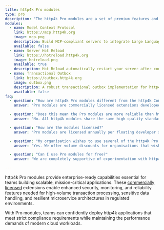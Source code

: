```yaml
---
title: http4k Pro modules
type: pro
description: "The http4k Pro modules are a set of premium features and tools designed to help engineers solve recurring problems. These modules are designed to save you time and effort when building your http4k applications and provide production-ready implementations that help teams deploy http4k applications in regulated and high-volume environments."
modules:
  - name: Model Context Protocol
    link: https://mcp.http4k.org
    image: mcp.png
    description: Build MCP-compliant servers to integrate Large Language Models with your  data and tools using familiar http4k patterns
    available: false
  - name: Server Hot Reload
    link: https://hotreload.http4k.org
    image: hotreload.png
    available: true
    description: Hot Reload automatically restart your server after code changes, saving you time during development
  - name: Transactional Outbox
    link: https://outbox.http4k.org
    image: outbox.png
    description: A robust transactional outbox implementation for http4k that ensures reliable message delivery with database consistency.
    available: false
faq:
  - question: "How are http4k Pro modules different from the http4k Community modules?"
    answer: "Pro modules are commercially licensed extensions developed specifically to solve common enterprise use cases. They are distributed under **org.http4k.pro** Maven coordinate group. You can find details of the http4k Commercial License [here](/commercial-license/)."

  - question: "Does this mean the Pro modules are more reliable than http4k Community?"
    answer: "No. All http4k modules share the same high quality standards and testing rigor. Pro modules provide additional enterprise-focused features rather than enhanced reliability."

  - question: "How are the modules licensed?"
    answer: "Pro modules are licensed annually per floating developer seat for both development and production use, meaning multiple developers can use the modules but only one developer per seat at a time. Licenses include access to Maven artifacts via Maven Central and technical support via GitHub issues."

  - question: "My organisation wishes to use several of the http4k Pro modules. Can we buy a bundle of licenses?"
    answer: "Yes. We offer volume discounts for organisations that wish to purchase multiple Pro modules. Please contact us using the button below."

  - question: "Can I use Pro modules for free?"
    answer: "We are completely supportive of experimentation with http4k technologies, so Pro modules are free for non-commercial, research and non-profit use cases."

---
```


http4k Pro modules provide enterprise-ready capabilities essential for teams building scalable, mission-critical
applications. These [commercially licensed](/commercial-license/) extensions enable enhanced security,
monitoring, and reliability features needed for high-volume transaction processing, sensitive data handling, and
resilient microservice architectures in
regulated environments.

With Pro modules, teams can confidently deploy http4k applications that meet strict compliance
requirements while maintaining the performance demands of modern cloud workloads.

